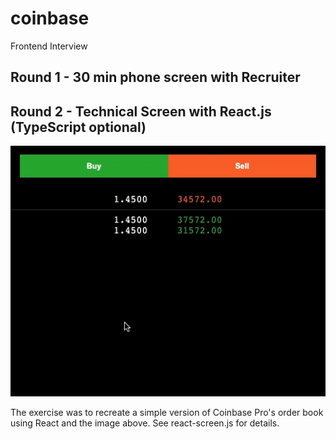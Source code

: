 # coinbase
Frontend Interview 

## Round 1 - 30 min phone screen with Recruiter

## Round 2 - Technical Screen with React.js (TypeScript optional)

![Coinbase order book](/interview-example.gif)

 The exercise was to recreate a simple version of Coinbase Pro's order book using React and the image above. See react-screen.js for details.
